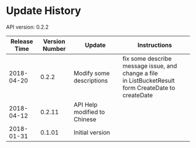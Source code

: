 # Update History

API version: 0.2.2

|Release Time|Version Number| Update |Instructions|
|---|---|---|---|
2018-04-20|0.2.2|Modify some descriptions|fix some describe message issue, and change a file<br> in ListBucketResult form CreateDate to createDate
2018-04-12|0.2.11|API Help modified to Chinese|
2018-01-31|0.1.01|Initial version|
